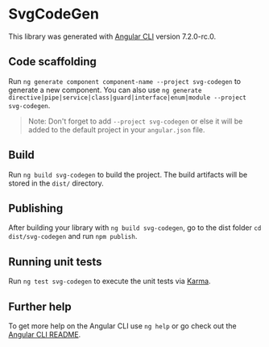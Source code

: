 # SvgCodeGen

This library was generated with [Angular CLI](https://github.com/angular/angular-cli) version 7.2.0-rc.0.

## Code scaffolding

Run `ng generate component component-name --project svg-codegen` to generate a new component. You can also use `ng generate directive|pipe|service|class|guard|interface|enum|module --project svg-codegen`.
> Note: Don't forget to add `--project svg-codegen` or else it will be added to the default project in your `angular.json` file. 

## Build

Run `ng build svg-codegen` to build the project. The build artifacts will be stored in the `dist/` directory.

## Publishing

After building your library with `ng build svg-codegen`, go to the dist folder `cd dist/svg-codegen` and run `npm publish`.

## Running unit tests

Run `ng test svg-codegen` to execute the unit tests via [Karma](https://karma-runner.github.io).

## Further help

To get more help on the Angular CLI use `ng help` or go check out the [Angular CLI README](https://github.com/angular/angular-cli/blob/master/README.md).
